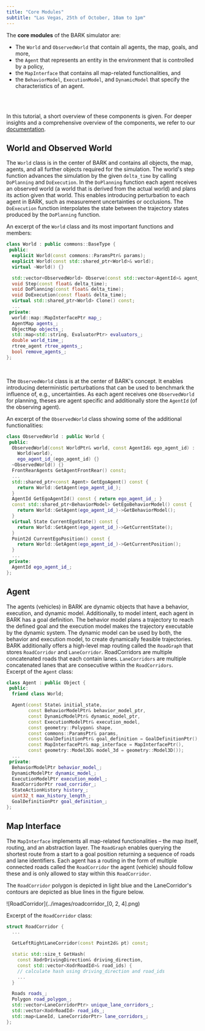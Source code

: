 ```yaml
---
title: "Core Modules"
subtitle: "Las Vegas, 25th of October, 10am to 1pm"
---
```


The <b>core modules</b> of the BARK simulator are:

* The `World` and `ObservedWorld` that contain all agents, the map, goals, and more,
* the `Agent` that represents an entity in the environment that is controlled by a policy,
* the `MapInterface` that contains all map-related functionalities, and
* the `BehaviorModel`, `ExecutionModel`, and `DynamicModel` that specify the characteristics of an agent.
</br>
</br>

In this tutorial, a short overview of these components is given.
For deeper insights and a comprehensive overview of the components, we refer to our [documentation](https://bark-simulator.readthedocs.io/en/latest/).


## World and Observed World

The `World` class is in the center of BARK and contains all objects, the map, agents, and all further objects required for the simulation.
The world's step function advances the simulation by the given `delta_time` by calling `DoPlanning` and `DoExecution`.
In the `DoPlanning` function each agent receives an observed world (a world that is derived from the actual world) and plans its action given that world.
This enables introducing perturbation to each agent in BARK, such as measurement uncertainties or occlusions.
The `DoExecution` function interpolates the state between the trajectory states produced by the `DoPlanning` function.

An excerpt of the `World` class and its most important functions and members:

```cpp
class World : public commons::BaseType {
 public:
  explicit World(const commons::ParamsPtr& params);
  explicit World(const std::shared_ptr<World>& world);
  virtual ~World() {}

  std::vector<ObservedWorld> Observe(const std::vector<AgentId>& agent_ids);
  void Step(const float& delta_time);
  void DoPlanning(const float& delta_time);
  void DoExecution(const float& delta_time);
  virtual std::shared_ptr<World> Clone() const;
  ...
 private:
  world::map::MapInterfacePtr map_;
  AgentMap agents_;
  ObjectMap objects_;
  std::map<std::string, EvaluatorPtr> evaluators_;
  double world_time_;
  rtree_agent rtree_agents_;
  bool remove_agents_;
};
```

<br />

The `ObservedWorld` class is at the center of BARK's concept.
It enables introducing deterministic perturbations that can be used to benchmark the influence of, e.g., uncertainties.
As each agent receives one `ObservedWorld` for planning, theses are agent specific and additionally store the `AgentId` (of the observing agent).

An excerpt of the `ObservedWorld` class showing some of the additional functionalities:
```cpp
class ObservedWorld : public World {
 public:
  ObservedWorld(const WorldPtr& world, const AgentId& ego_agent_id) :
    World(world),
    ego_agent_id_(ego_agent_id) {}
  ~ObservedWorld() {}
  FrontRearAgents GetAgentFrontRear() const;
  ...
  std::shared_ptr<const Agent> GetEgoAgent() const {
    return World::GetAgent(ego_agent_id_);
  }
  AgentId GetEgoAgentId() const { return ego_agent_id_; }
  const std::shared_ptr<BehaviorModel> GetEgoBehaviorModel() const {
    return World::GetAgent(ego_agent_id_)->GetBehaviorModel();
  }
  virtual State CurrentEgoState() const {
    return World::GetAgent(ego_agent_id_)->GetCurrentState();
  }
  Point2d CurrentEgoPosition() const {
    return World::GetAgent(ego_agent_id_)->GetCurrentPosition();
  }
  ...
 private:
  AgentId ego_agent_id_;
};
```

## Agent
The agents (vehicles) in BARK are dynamic objects that have a behavior, execution, and dynamic model.
Additionally, to model intent, each agent in BARK has a goal definition.
The behavior model plans a trajectory to reach the defined goal and the execution model makes the trajectory executable by the dynamic system.
The dynamic model can be used by both, the behavior and execution model, to create dynamically feasible trajectories.
BARK additionally offers a high-level map routing called the `RoadGraph` that stores `RoadCorridor` and `LaneCorridor`.
RoadCorridors are multiple concatenated roads that each contain lanes.
`LaneCorridors` are multiple concatenated lanes that are consecutive within the `RoadCorridors`.
<br />
Excerpt of the `Agent` class:
```cpp
class Agent : public Object {
 public:
  friend class World;

  Agent(const State& initial_state,
        const BehaviorModelPtr& behavior_model_ptr,
        const DynamicModelPtr& dynamic_model_ptr,
        const ExecutionModelPtr& execution_model,
        const geometry::Polygon& shape,
        const commons::ParamsPtr& params,
        const GoalDefinitionPtr& goal_definition = GoalDefinitionPtr(),
        const MapInterfacePtr& map_interface = MapInterfacePtr(),
        const geometry::Model3D& model_3d = geometry::Model3D());
  ...
 private:
  BehaviorModelPtr behavior_model_;
  DynamicModelPtr dynamic_model_;
  ExecutionModelPtr execution_model_;
  RoadCorridorPtr road_corridor_;
  StateActionHistory history_;
  uint32_t max_history_length_;
  GoalDefinitionPtr goal_definition_;
};
```

## Map Interface

The `MapInterface` implements all map-related functionalities &ndash; the map itself, routing, and an abstraction layer.
The `RoadGraph` enables querying the shortest route from a start to a goal position returning a sequence of roads and lane identifiers.
Each agent has a routing in the form of multiple connected roads called the `RoadCorridor` the agent (vehicle) should follow these and is only allowed to stay within this `RoadCorridor`.


The `RoadCorridor` polygon is depicted in light blue and the LaneCorridor's contours are depicted as blue lines in the figure below.

![RoadCorridor](../images/roadcorridor_[0, 2, 4].png)


Excerpt of the `RoadCorridor` class:
```cpp
struct RoadCorridor {
  ...

  GetLeftRightLaneCorridor(const Point2d& pt) const;

  static std::size_t GetHash(
    const XodrDrivingDirection& driving_direction,
    const std::vector<XodrRoadId>& road_ids) {
    // calculate hash using driving_direction and road_ids
    ...
  }

  Roads roads_;
  Polygon road_polygon_;
  std::vector<LaneCorridorPtr> unique_lane_corridors_;
  std::vector<XodrRoadId> road_ids_;
  std::map<LaneId, LaneCorridorPtr> lane_corridors_;
};
```

